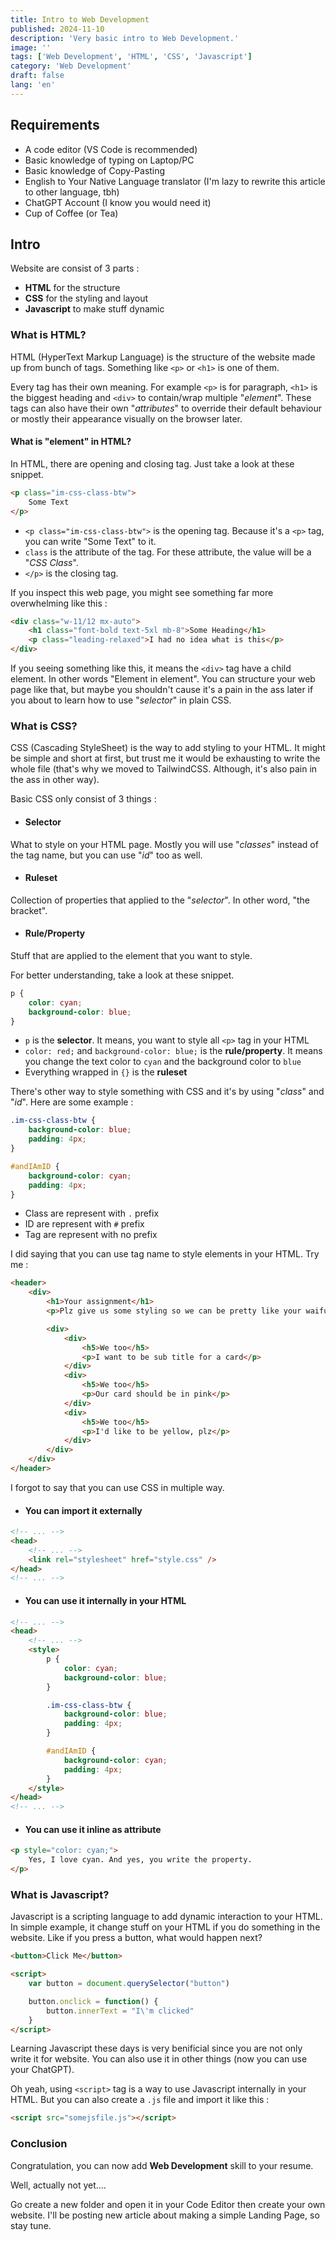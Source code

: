 ```yaml
---
title: Intro to Web Development
published: 2024-11-10
description: 'Very basic intro to Web Development.'
image: ''
tags: ['Web Development', 'HTML', 'CSS', 'Javascript']
category: 'Web Development'
draft: false 
lang: 'en'
---
```


## Requirements

- A code editor (VS Code is recommended)
- Basic knowledge of typing on Laptop/PC
- Basic knowledge of Copy-Pasting
- English to Your Native Language translator (I'm lazy to rewrite this article to other language, tbh)
- ChatGPT Account (I know you would need it)
- Cup of Coffee (or Tea)

## Intro

Website are consist of 3 parts :

- **HTML** for the structure
- **CSS** for the styling and layout
- **Javascript** to make stuff dynamic

### What is HTML?

HTML (HyperText Markup Language) is the structure of the website made up from bunch of tags. Something like `<p>` or `<h1>` is one of them.

Every tag has their own meaning. For example `<p>` is for paragraph, `<h1>` is the biggest heading and `<div>` to contain/wrap multiple "*element*". These tags can also have their own "*attributes*" to override their default behaviour or mostly their appearance visually on the browser later.

#### What is "element" in HTML?

In HTML, there are opening and closing tag. Just take a look at these snippet.

```html
<p class="im-css-class-btw">
    Some Text
</p>
```

- `<p class="im-css-class-btw">` is the opening tag. Because it's a `<p>` tag, you can write "Some Text" to it.
- `class` is the attribute of the tag. For these attribute, the value will be a "*CSS Class*".
- `</p>` is the closing tag.

If you inspect this web page, you might see something far more overwhelming like this :

```html
<div class="w-11/12 mx-auto">
    <h1 class="font-bold text-5xl mb-8">Some Heading</h1>
    <p class="leading-relaxed">I had no idea what is this</p>
</div>
```

If you seeing something like this, it means the `<div>` tag have a child element. In other words "Element in element". You can structure your web page like that, but maybe you shouldn't cause it's a pain in the ass later if you about to learn how to use "*selector*" in plain CSS.

### What is CSS?

CSS (Cascading StyleSheet) is the way to add styling to your HTML. It might be simple and short at first, but trust me it would be exhausting to write the whole file (that's why we moved to TailwindCSS. Although, it's also pain in the ass in other way).

Basic CSS only consist of 3 things :

- #### Selector

What to style on your HTML page. Mostly you will use "*classes*" instead of the tag name, but you can use "*id*" too as well.

- #### Ruleset

Collection of properties that applied to the "*selector*". In other word, "the bracket".

- #### Rule/Property

Stuff that are applied to the element that you want to style.

For better understanding, take a look at these snippet.

```css
p {
    color: cyan;
    background-color: blue;
}
```

- `p` is the **selector**. It means, you want to style all `<p>` tag in your HTML
- `color: red;` and `background-color: blue;` is the **rule/property**. It means you change the text color to `cyan` and the background color to `blue`
- Everything wrapped in `{}` is the **ruleset**

There's other way to style something with CSS and it's by using "*class*" and "*id*". Here are some example :

```css
.im-css-class-btw {
    background-color: blue;
    padding: 4px;
}

#andIAmID {
    background-color: cyan;
    padding: 4px;
}
```

- Class are represent with `.` prefix
- ID are represent with `#` prefix
- Tag are represent with no prefix

I did saying that you can use tag name to style elements in your HTML. Try me :

```html
<header>
    <div>
        <h1>Your assignment</h1>
        <p>Plz give us some styling so we can be pretty like your waifu</p>

        <div>
            <div>
                <h5>We too</h5>
                <p>I want to be sub title for a card</p>
            </div>
            <div>
                <h5>We too</h5>
                <p>Our card should be in pink</p>
            </div>
            <div>
                <h5>We too</h5>
                <p>I'd like to be yellow, plz</p>
            </div>
        </div>
    </div>
</header>
```

I forgot to say that you can use CSS in multiple way.

- #### You can import it externally
```html
<!-- ... -->
<head>
    <!-- ... -->
    <link rel="stylesheet" href="style.css" />
</head>
<!-- ... -->
```
- #### You can use it internally in your HTML
```html
<!-- ... -->
<head>
    <!-- ... -->
    <style>
        p {
            color: cyan;
            background-color: blue;
        }

        .im-css-class-btw {
            background-color: blue;
            padding: 4px;
        }

        #andIAmID {
            background-color: cyan;
            padding: 4px;
        }
    </style>
</head>
<!-- ... -->
```
- #### You can use it inline as attribute
```html
<p style="color: cyan;">
    Yes, I love cyan. And yes, you write the property.
</p>
```


### What is Javascript?

Javascript is a scripting language to add dynamic interaction to your HTML. In simple example, it change stuff on your HTML if you do something in the website. Like if you press a button, what would happen next?

```html
<button>Click Me</button>

<script>
    var button = document.querySelector("button")

    button.onclick = function() {
        button.innerText = "I\'m clicked"
    }
</script>
```

Learning Javascript these days is very benificial since you are not only write it for website. You can also use it in other things (now you can use your ChatGPT).

Oh yeah, using `<script>` tag is a way to use Javascript internally in your HTML. But you can also create a `.js` file and import it like this :

```html
<script src="somejsfile.js"></script>
```

### Conclusion

Congratulation, you can now add **Web Development** skill to your resume.

Well, actually not yet....

Go create a new folder and open it in your Code Editor then create your own website. I'll be posting new article about making a simple Landing Page, so stay tune.